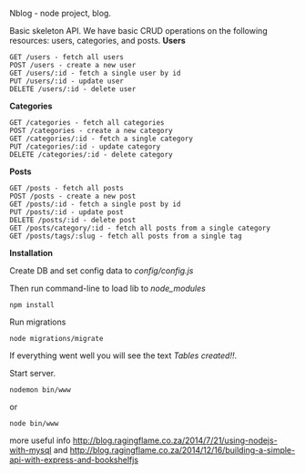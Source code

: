 Nblog - node project, blog.

Basic skeleton API. We have basic CRUD operations on the following resources: users, categories, and posts.
**Users**

    GET /users - fetch all users
    POST /users - create a new user
    GET /users/:id - fetch a single user by id
    PUT /users/:id - update user
    DELETE /users/:id - delete user

**Categories**

    GET /categories - fetch all categories
    POST /categories - create a new category
    GET /categories/:id - fetch a single category
    PUT /categories/:id - update category
    DELETE /categories/:id - delete category

**Posts**

    GET /posts - fetch all posts
    POST /posts - create a new post
    GET /posts/:id - fetch a single post by id
    PUT /posts/:id - update post
    DELETE /posts/:id - delete post
    GET /posts/category/:id - fetch all posts from a single category
    GET /posts/tags/:slug - fetch all posts from a single tag



**Installation**

Create DB and set config data to _config/config.js_

Then run command-line to load lib to _node_modules_

    npm install

Run migrations

    node migrations/migrate

If everything went well you will see the text _Tables created!!_.


Start server.

    nodemon bin/www

or

    node bin/www


more useful info http://blog.ragingflame.co.za/2014/7/21/using-nodejs-with-mysql
and http://blog.ragingflame.co.za/2014/12/16/building-a-simple-api-with-express-and-bookshelfjs


